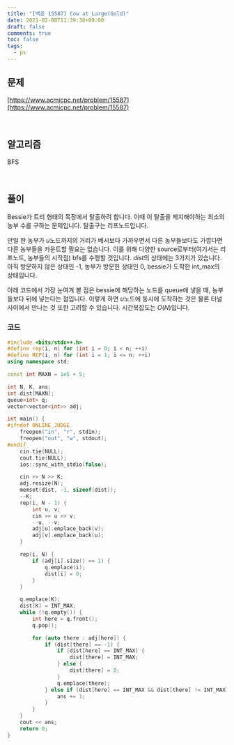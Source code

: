 ```yaml
---
title: "[백준 15587] Cow at Large(Gold)"
date: 2021-02-08T11:39:38+09:00
draft: false
comments: true
toc: false
tags:
  - ps
---
```


## 문제

[https://www.acmicpc.net/problem/15587](https://www.acmicpc.net/problem/15587)

<br>

## 알고리즘

BFS

<br>

## 풀이

Bessie가 트리 형태의 목장에서 탈출하려 합니다. 이때 이 탈출을 제지해야하는 최소의 농부 수를 구하는 문제입니다. 탈출구는 리프노드입니다.

만일 한 농부가 $u$노드까지의 거리가 베시보다 가까우면서 다른 농부들보다도 가깝다면 다른 농부들을 카운트할 필요는 없습니다. 이를 위해 다양한 source로부터(여기서는 리프노드, 농부들의 시작점) bfs를 수행할 것입니다. $dist$의 상태에는 3가지가 있습니다. 아직 방문하지 않은 상태인 -1, 농부가 방문한 상태인 0, bessie가 도착한 int_max의 상태입니다.

아래 코드에서 가장 눈여겨 볼 점은 bessie에 해당하는 노드를 queue에 넣을 때, 농부들보다 뒤에 넣는다는 점입니다. 이렇게 하면 $u$노드에 동시에 도착하는 것은 물론 터널 사이에서 만나는 것 또한 고려할 수 있습니다. 시간복잡도는 $O(N)$입니다.

### 코드

```c++
#include <bits/stdc++.h>
#define rep(i, n) for (int i = 0; i < n; ++i)
#define REP(i, n) for (int i = 1; i <= n; ++i)
using namespace std;

const int MAXN = 1e5 + 5;

int N, K, ans;
int dist[MAXN];
queue<int> q;
vector<vector<int>> adj;

int main() {
#ifndef ONLINE_JUDGE
    freopen("in", "r", stdin);
    freopen("out", "w", stdout);
#endif
    cin.tie(NULL);
    cout.tie(NULL);
    ios::sync_with_stdio(false);

    cin >> N >> K;
    adj.resize(N);
    memset(dist, -1, sizeof(dist));
    --K;
    rep(i, N - 1) {
        int u, v;
        cin >> u >> v;
        --u, --v;
        adj[u].emplace_back(v);
        adj[v].emplace_back(u);
    }

    rep(i, N) {
        if (adj[i].size() == 1) {
            q.emplace(i);
            dist[i] = 0;
        }
    }

    q.emplace(K);
    dist[K] = INT_MAX;
    while (!q.empty()) {
        int here = q.front();
        q.pop();

        for (auto there : adj[here]) {
            if (dist[there] == -1) {
                if (dist[here] == INT_MAX) {
                    dist[there] = INT_MAX;
                } else {
                    dist[there] = 0;
                }
                q.emplace(there);
            } else if (dist[here] == INT_MAX && dist[there] != INT_MAX) {
                ans += 1;
            }
        }
    }
    cout << ans;
    return 0;
}
```
